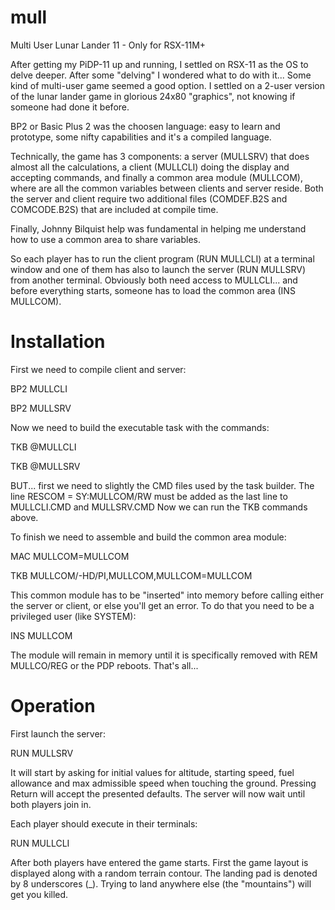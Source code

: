 # mull
Multi User Lunar Lander 11 - Only for RSX-11M+

After getting my PiDP-11 up and running, I settled on RSX-11 as the OS to delve deeper.
After some "delving" I wondered what to do with it... Some kind of multi-user game seemed a good option.
I settled on a 2-user version of the lunar lander game in glorious 24x80 "graphics", not knowing if someone had done it before. 

BP2 or Basic Plus 2 was the choosen language: easy to learn and prototype, some nifty capabilities and it's a compiled language.

Technically, the game has 3 components: a server (MULLSRV) that does almost all the calculations, a client (MULLCLI) doing the display and accepting commands, 
and finally a common area module (MULLCOM), where are all the common variables between clients and server reside. 
Both the server and client require two additional files (COMDEF.B2S and COMCODE.B2S) that are included at compile time.

Finally, Johnny Bilquist help was fundamental in helping me understand how to use a common area to share variables.

So each player has to run the client program (RUN MULLCLI) at a terminal window and one of them has also to launch the server (RUN MULLSRV) from another terminal.
Obviously both need access to MULLCLI... and before everything starts, someone has to load the common area (INS MULLCOM).

# Installation
First we need to compile client and server:

BP2 MULLCLI

BP2 MULLSRV

Now we need to build the executable task with the commands:

TKB @MULLCLI

TKB @MULLSRV

BUT... first we need to slightly the CMD files used by the task builder. The line RESCOM = SY:MULLCOM/RW must be added as the last line to MULLCLI.CMD and MULLSRV.CMD
Now we can run the TKB commands above.

To finish we need to assemble and build the common area module:

MAC MULLCOM=MULLCOM

TKB MULLCOM/-HD/PI,MULLCOM,MULLCOM=MULLCOM

This common module has to be "inserted" into memory before calling either the server or client, or else you'll get an error.
To do that you need to be a privileged user (like SYSTEM):

INS MULLCOM

The module will remain in memory until it is specifically removed with REM MULLCO/REG or the PDP reboots.
That's all...

# Operation
First launch the server:

RUN MULLSRV

It will start by asking for initial values for altitude, starting speed, fuel allowance and max admissible speed when touching the ground.
Pressing Return will accept the presented defaults.
The server will now wait until both players join in.

Each player should execute in their terminals:

RUN MULLCLI

After both players have entered the game starts. First the game layout is displayed along with a random terrain contour. 
The landing pad is denoted by 8 underscores (_). Trying to land anywhere else (the "mountains") will get you killed.

